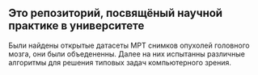 ## Это репозиторий, посвящёный научной практике в университете

Были найдены открытые датасеты МРТ снимков опухолей головного мозга, они были объедененны. Далее на них испытанны различные алгоритмы для решения типовых задач компьютерного зрения.
